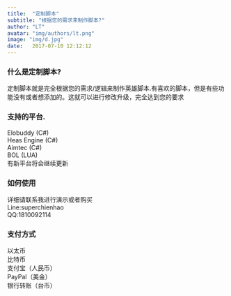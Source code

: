 ```yaml
---
title:  "定制脚本"
subtitle: "根据您的需求来制作脚本?"
author: "LT"
avatar: "img/authors/lt.png"
image: "img/d.jpg"
date:   2017-07-10 12:12:12
---
```


### 什么是定制脚本?
定制脚本就是完全根据您的需求/逻辑来制作英雄脚本.有喜欢的脚本，但是有些功能没有或者想添加的。这就可以进行修改升级，完全达到您的要求

### 支持的平台.
Elobuddy (C#)  
Heas Engine (C#)  
Aimtec (C#)  
BOL (LUA)  
有新平台将会继续更新

### 如何使用

详细请联系我进行演示或者购买  
Line:superchienhao  
QQ:1810092114

### 支付方式

以太币  
比特币  
支付宝（人民币）  
PayPal（美金）  
银行转账（台币）  
